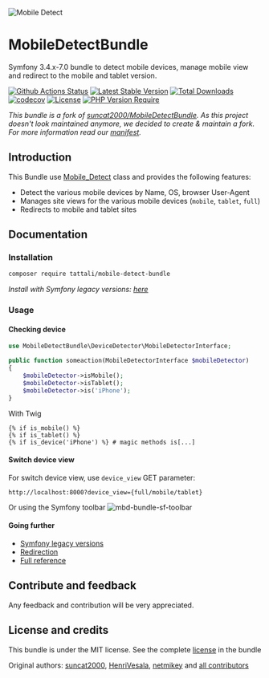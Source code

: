 ![Mobile Detect](https://user-images.githubusercontent.com/10502887/161483098-d40a2d7d-0e78-4f38-a7ac-49390718746e.png)

MobileDetectBundle
==================

Symfony 3.4.x-7.0 bundle to detect mobile devices, manage mobile view and redirect to the mobile and tablet version.

[![Github Actions Status](https://github.com/tattali/MobileDetectBundle/actions/workflows/main.yml/badge.svg?branch=main
)](https://github.com/tattali/MobileDetectBundle/actions/workflows/main.yml?query=branch%3Amain) [![Latest Stable Version](http://poser.pugx.org/tattali/mobile-detect-bundle/v)](https://packagist.org/packages/tattali/mobile-detect-bundle) [![Total Downloads](http://poser.pugx.org/tattali/mobile-detect-bundle/downloads)](https://packagist.org/packages/tattali/mobile-detect-bundle) [![codecov](https://codecov.io/gh/tattali/MobileDetectBundle/branch/main/graph/badge.svg?token=HWV1OYRSD9)](https://codecov.io/gh/tattali/MobileDetectBundle) [![License](http://poser.pugx.org/tattali/mobile-detect-bundle/license)](https://packagist.org/packages/tattali/mobile-detect-bundle) [![PHP Version Require](http://poser.pugx.org/tattali/mobile-detect-bundle/require/php)](https://packagist.org/packages/tattali/mobile-detect-bundle)

*This bundle is a fork of [suncat2000/MobileDetectBundle](https://github.com/suncat2000/MobileDetectBundle). As this project doesn't look maintained anymore, we decided to create & maintain a fork. For more information read our [manifest](https://github.com/tattali/MobileDetectBundle/issues/8).*

Introduction
------------

This Bundle use [Mobile_Detect](https://github.com/serbanghita/Mobile-Detect) class and provides the following features:

* Detect the various mobile devices by Name, OS, browser User-Agent
* Manages site views for the various mobile devices (`mobile`, `tablet`, `full`)
* Redirects to mobile and tablet sites

Documentation
-------------

### Installation
```sh
composer require tattali/mobile-detect-bundle
```
*Install with Symfony legacy versions: [here](src/Resources/doc/legacy-versions.md)*
### Usage

#### Checking device

```php
use MobileDetectBundle\DeviceDetector\MobileDetectorInterface;

public function someaction(MobileDetectorInterface $mobileDetector)
{
    $mobileDetector->isMobile();
    $mobileDetector->isTablet();
    $mobileDetector->is('iPhone');
}
```

With Twig
```twig
{% if is_mobile() %}
{% if is_tablet() %}
{% if is_device('iPhone') %} # magic methods is[...]
```

#### Switch device view

For switch device view, use `device_view` GET parameter:

```url
http://localhost:8000?device_view={full/mobile/tablet}
```

Or using the Symfony toolbar
![mbd-bundle-sf-toolbar](https://user-images.githubusercontent.com/10502887/161488224-aaedde1c-d3c3-4636-8761-a207fbd5d4ff.png)

#### Going further

- [Symfony legacy versions](src/Resources/doc/legacy-versions.md)
- [Redirection](src/Resources/doc/redirection.md)
- [Full reference](src/Resources/doc/reference.md)

Contribute and feedback
-----------------------

Any feedback and contribution will be very appreciated.

License and credits
-------

This bundle is under the MIT license. See the complete [license](src/Resources/meta/LICENSE) in the bundle

Original authors: [suncat2000](https://github.com/suncat2000), [HenriVesala](https://github.com/HenriVesala), [netmikey](https://github.com/netmikey) and [all contributors](https://github.com/suncat2000/MobileDetectBundle/graphs/contributors)
